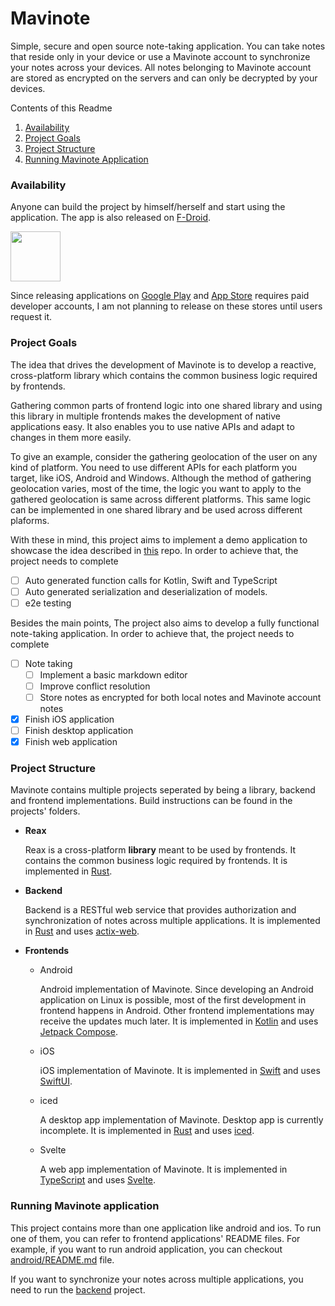 # Mavinote

Simple, secure and open source note-taking application. You can take notes that reside only in your device or use a Mavinote account to synchronize your notes across your devices.
All notes belonging to Mavinote account are stored as encrypted on the servers and can only be decrypted by your devices.

Contents of this Readme

1. [Availability](#availability)
2. [Project Goals](#project-goals)
3. [Project Structure](#project-structure)
4. [Running Mavinote Application](#running-mavinote-application)

### Availability

Anyone can build the project by himself/herself and start using the application. The app is also released on [F-Droid](https://f-droid.org/packages/com.bwqr.mavinote/).

[<img src="https://fdroid.gitlab.io/artwork/badge/get-it-on.png" height="80"/>](https://f-droid.org/packages/com.bwqr.mavinote/)

Since releasing applications on [Google Play](https://play.google.com/) and [App Store](https://www.apple.com/app-store/) requires paid developer accounts, I am not planning to release on these stores until users request it.

### Project Goals

The idea that drives the development of Mavinote is to develop a reactive, cross-platform library which contains the common business logic required by frontends.

Gathering common parts of frontend logic into one shared library and using this library in multiple frontends makes the development of native applications easy. It also enables you to use native APIs and adapt to changes in them more easily.

To give an example, consider the gathering geolocation of the user on any kind of platform. You need to use different APIs for each platform you target, like iOS, Android and Windows.
Although the method of gathering geolocation varies, most of the time, the logic you want to apply to the gathered geolocation is same across different platforms. This same logic can be implemented in one shared library and be used across different plaforms.

With these in mind, this project aims to implement a demo application to showcase the idea described in [this](https://github.com/bwqr/reax-rs/) repo. In order to achieve that, the project needs to complete

- [ ] Auto generated function calls for Kotlin, Swift and TypeScript
- [ ] Auto generated serialization and deserialization of models.
- [ ] e2e testing

Besides the main points, The project also aims to develop a fully functional note-taking application. In order to achieve that, the project needs to complete

- [ ] Note taking
    - [ ] Implement a basic markdown editor
    - [ ] Improve conflict resolution
    - [ ] Store notes as encrypted for both local notes and Mavinote account notes
- [x] Finish iOS application
- [ ] Finish desktop application
- [x] Finish web application

### Project Structure

Mavinote contains multiple projects seperated by being a library, backend and frontend implementations. Build instructions can be found in the projects' folders.

* **Reax**

    Reax is a cross-platform **library** meant to be used by frontends. It contains the common business logic required by frontends. It is implemented in [Rust](https://www.rust-lang.org/tr).

* **Backend**

    Backend is a RESTful web service that provides authorization and synchronization of notes across multiple applications. It is implemented in [Rust](https://www.rust-lang.org/tr) and uses [actix-web](https://actix.rs/).

* **Frontends**

    * Android

        Android implementation of Mavinote. Since developing an Android application on Linux is possible, most of the first development in frontend happens in Android.
        Other frontend implementations may receive the updates much later.
        It is implemented in [Kotlin](https://kotlinlang.org/) and uses [Jetpack Compose](https://developer.android.com/jetpack/compose).

    * iOS

        iOS implementation of Mavinote. It is implemented in [Swift](https://developer.apple.com/swift/) and uses [SwiftUI](https://developer.apple.com/xcode/swiftui/).

    * iced

        A desktop app implementation of Mavinote. Desktop app is currently incomplete. It is implemented in [Rust](https://www.rust-lang.org/tr) and uses [iced](https://iced.rs/).


    * Svelte

        A web app implementation of Mavinote. It is implemented in [TypeScript](https://www.typescriptlang.org/) and uses [Svelte](https://svelte.dev/).


### Running Mavinote application

This project contains more than one application like android and ios.
To run one of them, you can refer to frontend applications' README files.
For example, if you want to run android application, you can checkout [android/README.md](https://github.com/bwqr/mavinote/tree/main/android) file.

If you want to synchronize your notes across multiple applications, you need to run the [backend](https://github.com/bwqr/mavinote/tree/main/backend) project.
